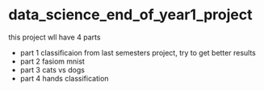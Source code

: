 # data_science_end_of_year1_project
this project wll have 4 parts
- part 1 classificaion from last semesters project, try to get better results
- part 2 fasiom mnist
- part 3 cats vs dogs
- part 4 hands classification

